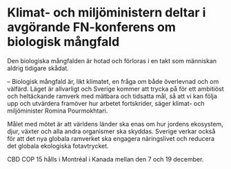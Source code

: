 # Klimat- och miljöministern deltar i avgörande FN-konferens om biologisk mångfald

Den biologiska mångfalden är hotad och förloras i en takt som människan aldrig tidigare skådat.

– Biologisk mångfald är, likt klimatet, en fråga om både överlevnad och om välfärd. Läget är allvarligt och Sverige kommer att trycka på för ett ambitiöst och heltäckande ramverk med mätbara och tidsatta mål, så att vi kan följa upp och utvärdera framöver hur arbetet fortskrider, säger klimat- och miljöminister Romina Pourmokhtari.

Målet med mötet är att världens länder ska enas om hur jordens ekosystem, djur, växter och alla andra organismer ska skyddas. Sverige verkar också för att det nya globala ramverket ska engagera näringslivet och reducera det globala ekologiska fotavtrycket.

CBD COP 15 hålls i Montréal i Kanada mellan den 7 och 19 december.
